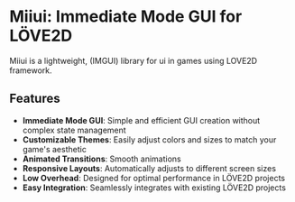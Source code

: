 # Miiui: Immediate Mode GUI for LÖVE2D

Miiui is a lightweight, (IMGUI) library for ui in games using LOVE2D framework.

## Features

- **Immediate Mode GUI**: Simple and efficient GUI creation without complex state management
- **Customizable Themes**: Easily adjust colors and sizes to match your game's aesthetic
- **Animated Transitions**: Smooth animations 
- **Responsive Layouts**: Automatically adjusts to different screen sizes
- **Low Overhead**: Designed for optimal performance in LÖVE2D projects
- **Easy Integration**: Seamlessly integrates with existing LÖVE2D projects

